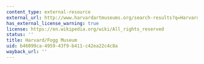```yaml
---
content_type: external-resource
external_url: http://www.harvardartmuseums.org/search-results?q=Harvard%2FFogg+Museum
has_external_license_warning: true
license: https://en.wikipedia.org/wiki/All_rights_reserved
status: ''
title: Harvard/Fogg Museum
uid: b46099ca-4959-43f9-b411-c42ea22c4c8a
wayback_url: ''
---
```

